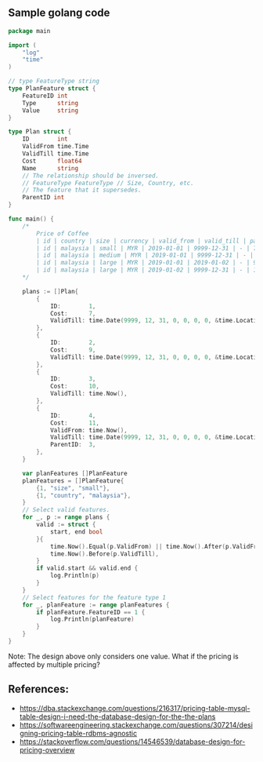 ## Sample golang code

```go
package main

import (
	"log"
	"time"
)

// type FeatureType string
type PlanFeature struct {
	FeatureID int
	Type      string
	Value     string
}

type Plan struct {
	ID        int
	ValidFrom time.Time
	ValidTill time.Time
	Cost      float64
	Name      string
	// The relationship should be inversed.
	// FeatureType FeatureType // Size, Country, etc.
	// The feature that it supersedes.
	ParentID int
}

func main() {
	/*
		Price of Coffee
		| id | country | size | currency | valid_from | valid_till | parent_id | price |
		| id | malaysia | small | MYR | 2019-01-01 | 9999-12-31 | - | 7 |
		| id | malaysia | medium | MYR | 2019-01-01 | 9999-12-31 | - | 8 |
		| id | malaysia | large | MYR | 2019-01-01 | 2019-01-02 | - | 9 |
		| id | malaysia | large | MYR | 2019-01-02 | 9999-12-31 | - | 10 |
	*/

	plans := []Plan{
		{
			ID:        1,
			Cost:      7,
			ValidTill: time.Date(9999, 12, 31, 0, 0, 0, 0, &time.Location{}),
		},
		{
			ID:        2,
			Cost:      9,
			ValidTill: time.Date(9999, 12, 31, 0, 0, 0, 0, &time.Location{}),
		},
		{
			ID:        3,
			Cost:      10,
			ValidTill: time.Now(),
		},
		{
			ID:        4,
			Cost:      11,
			ValidFrom: time.Now(),
			ValidTill: time.Date(9999, 12, 31, 0, 0, 0, 0, &time.Location{}),
			ParentID:  3,
		},
	}

	var planFeatures []PlanFeature
	planFeatures = []PlanFeature{
		{1, "size", "small"},
		{1, "country", "malaysia"},
	}
	// Select valid features.
	for _, p := range plans {
		valid := struct {
			start, end bool
		}{
			time.Now().Equal(p.ValidFrom) || time.Now().After(p.ValidFrom),
			time.Now().Before(p.ValidTill),
		}
		if valid.start && valid.end {
			log.Println(p)
		}
	}
	// Select features for the feature type 1
	for _, planFeature := range planFeatures {
		if planFeature.FeatureID == 1 {
			log.Println(planFeature)
		}
	}
}
```

Note: The design above only considers one value. What if the pricing is affected by multiple pricing?

## References:

- https://dba.stackexchange.com/questions/216317/pricing-table-mysql-table-design-i-need-the-database-design-for-the-the-plans
- https://softwareengineering.stackexchange.com/questions/307214/designing-pricing-table-rdbms-agnostic
- https://stackoverflow.com/questions/14546539/database-design-for-pricing-overview
